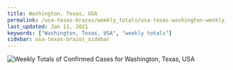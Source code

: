 ```yaml
---
title: Washington, Texas, USA
permalink: /usa-texas-brazos/weekly_totals/usa-texas-washington-weekly_totals.html
last_updated: Jan 11, 2021
keywords: ["Washington, Texas, USA", "weekly totals"]
sidebar: usa-texas-brazos_sidebar
---
```


![Weekly Totals of Confirmed Cases for Washington, Texas, USA](/covid_tracker/images/graphs/usa-texas-washington-weekly_totals_graph.png)
